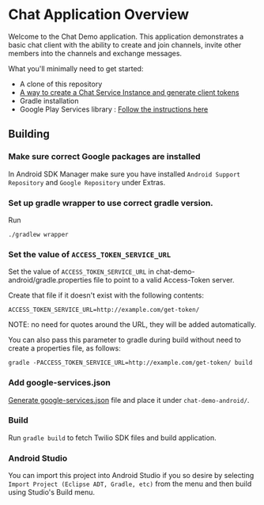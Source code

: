 # Chat Application Overview

Welcome to the Chat Demo application.  This application demonstrates a basic chat client with the ability to create and join channels, invite other members into the channels and exchange messages.

What you'll minimally need to get started:

- A clone of this repository
- [A way to create a Chat Service Instance and generate client tokens](https://www.twilio.com/docs/api/chat/guides/identity)
- Gradle installation
- Google Play Services library : [Follow the instructions here](https://developers.google.com/android/guides/setup)

## Building

### Make sure correct Google packages are installed

In Android SDK Manager make sure you have installed `Android Support Repository` and `Google Repository` under Extras.

### Set up gradle wrapper to use correct gradle version.

Run
```
./gradlew wrapper
```

### Set the value of `ACCESS_TOKEN_SERVICE_URL`

Set the value of `ACCESS_TOKEN_SERVICE_URL` in chat-demo-android/gradle.properties file to point to a valid Access-Token server.

Create that file if it doesn't exist with the following contents:

```
ACCESS_TOKEN_SERVICE_URL=http://example.com/get-token/
```

NOTE: no need for quotes around the URL, they will be added automatically.

You can also pass this parameter to gradle during build without need to create a properties file, as follows:

```
gradle -PACCESS_TOKEN_SERVICE_URL=http://example.com/get-token/ build
```

### Add google-services.json

[Generate google-services.json](https://developers.google.com/mobile/add) file and place it under `chat-demo-android/`.

### Build

Run `gradle build` to fetch Twilio SDK files and build application.

### Android Studio

You can import this project into Android Studio if you so desire by selecting `Import Project (Eclipse ADT, Gradle, etc)` from the menu and then build using Studio's Build menu.

